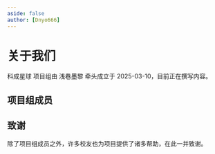 ```yaml
---
aside: false
author: [Dnyo666]
---
```


<script setup>
import memberData from '/.vitepress/data/members.json'
import MemberList from '/.vitepress/components/unique/MemberList.vue'
</script>

# 关于我们

 科成星球 项目组由 浅巷墨黎 牵头成立于 2025-03-10，目前正在撰写内容。

## 项目组成员

<MemberList :members="memberData" />

## 致谢

除了项目组成员之外，许多校友也为项目提供了诸多帮助，在此一并致谢。